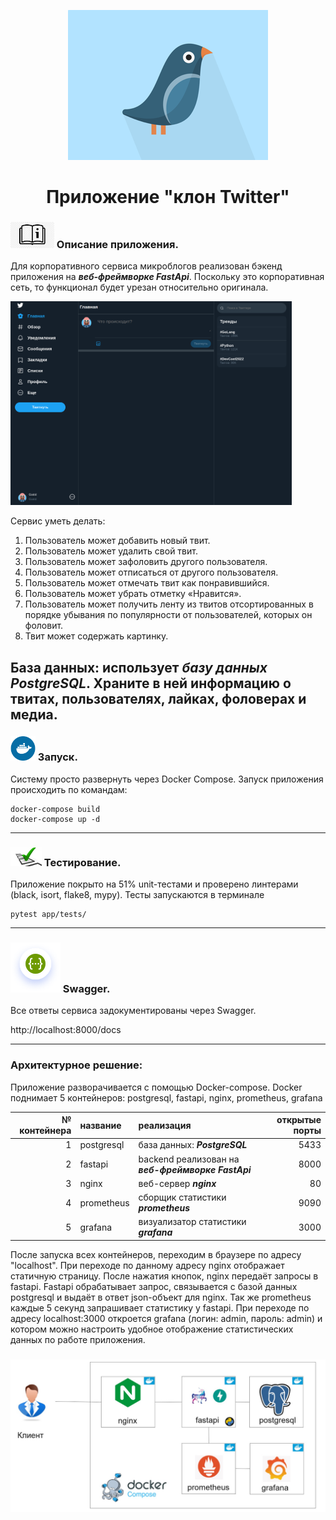 
<div style="text-align: center;">

![Изображение](images_readme/clone_tweets.png "клон Twitter")
# Приложение "клон Twitter"
</div>

### <img src="images_readme/instruc.jpg" width="70"/> Описание приложения.
Для корпоративного сервиса микроблогов реализован бэкенд
приложения на ***веб-фреймворке FastApi***. Поскольку это корпоративная сеть, то функционал будет урезан
относительно оригинала. 

<img src="images_readme/index_page.png" width="450"/>


Сервис уметь делать:
1. Пользователь может добавить новый твит.
2. Пользователь может удалить свой твит.
3. Пользователь может зафоловить другого пользователя.
4. Пользователь может отписаться от другого пользователя.
5. Пользователь может отмечать твит как понравившийся.
6. Пользователь может убрать отметку «Нравится».
7. Пользователь может получить ленту из твитов отсортированных в
порядке убывания по популярности от пользователей, которых он
фоловит.
8. Твит может содержать картинку.

База данных: использует ***базу данных PostgreSQL***. Храните в ней
информацию о твитах, пользователях, лайках, фоловерах и медиа.
---
### <img src="images_readme/docker.svg" width="40"/> Запуск.
Систему просто развернуть через Docker Compose. Запуск приложения происходить по командам:
```
docker-compose build
docker-compose up -d
```
---

### <img src="images_readme/tests.jpg" width="50"/> Тестирование.
Приложение покрыто на 51% unit-тестами и проверено линтерами (black, isort, flake8, mypy).
Тесты запускаются в терминале 
```
pytest app/tests/
```
---

### <img src="images_readme/swagger.png" width="80"/> Swagger.
Все ответы сервиса задокументированы через Swagger.

http://localhost:8000/docs

---

### Архитектурное решение:
Приложение разворачивается с помощью Docker-compose. Docker поднимает 5 контейнеров: postgresql, fastapi, nginx, prometheus, grafana

|     № контейнера | название    | реализация                                                   |  открытые порты |
|-----------------:|:------------|:-------------------------------------------------------------|----------------:|
|                1 | postgresql  | база данных: ***PostgreSQL***                                |            5433 |
|                2 | fastapi     | backend  реализован на ***веб-фреймворке FastApi***          |            8000 |
|                3 | nginx       | веб-сервер ***nginx***                                       |              80 |  
|                4 | prometheus  | сборщик статистики ***prometheus***                          |            9090 |
|                5 | grafana     | визуализатор статистики ***grafana***                        |            3000 |

После запуска всех контейнеров, переходим в браузере по адресу "localhost". При переходе по данному адресу nginx отображает статичную страницу. После нажатия кнопок, nginx передаёт запросы в fastapi. Fastapi обрабатывает запрос, связывается с базой данных postgresql и выдаёт в ответ json-объект для nginx.
Так же prometheus каждые 5 секунд запрашивает статистику у fastapi. При переходе по адресу localhost:3000 откроется grafana (логин: admin, пароль: admin) и котором можно настроить удобное отображение статистических данных по работе приложения.

### <img src="images_readme/schema_app.jpg"/>
